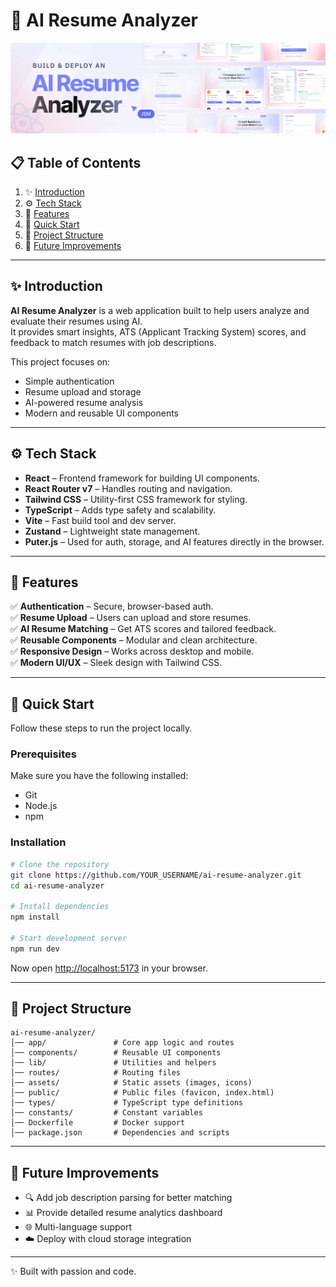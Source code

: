 # 📄 AI Resume Analyzer

<div align="center">
  <img src="public/readme/hero.webp" alt="Project Banner" />
</div>

## 📋 Table of Contents

1. ✨ [Introduction](#introduction)  
2. ⚙️ [Tech Stack](#tech-stack)  
3. 🔋 [Features](#features)  
4. 🤸 [Quick Start](#quick-start)  
5. 🔗 [Project Structure](#project-structure)  
6. 🚀 [Future Improvements](#future-improvements)  

---

## ✨ Introduction  

**AI Resume Analyzer** is a web application built to help users analyze and evaluate their resumes using AI.  
It provides smart insights, ATS (Applicant Tracking System) scores, and feedback to match resumes with job descriptions.  

This project focuses on:  
- Simple authentication  
- Resume upload and storage  
- AI-powered resume analysis  
- Modern and reusable UI components  

---

## ⚙️ Tech Stack  

- **React** – Frontend framework for building UI components.  
- **React Router v7** – Handles routing and navigation.  
- **Tailwind CSS** – Utility-first CSS framework for styling.  
- **TypeScript** – Adds type safety and scalability.  
- **Vite** – Fast build tool and dev server.  
- **Zustand** – Lightweight state management.  
- **Puter.js** – Used for auth, storage, and AI features directly in the browser.  

---

## 🔋 Features  

✅ **Authentication** – Secure, browser-based auth.  
✅ **Resume Upload** – Users can upload and store resumes.  
✅ **AI Resume Matching** – Get ATS scores and tailored feedback.  
✅ **Reusable Components** – Modular and clean architecture.  
✅ **Responsive Design** – Works across desktop and mobile.  
✅ **Modern UI/UX** – Sleek design with Tailwind CSS.  

---

## 🤸 Quick Start  

Follow these steps to run the project locally.  

### Prerequisites  
Make sure you have the following installed:  
- Git  
- Node.js  
- npm  

### Installation  

```bash
# Clone the repository
git clone https://github.com/YOUR_USERNAME/ai-resume-analyzer.git
cd ai-resume-analyzer

# Install dependencies
npm install

# Start development server
npm run dev
```

Now open [http://localhost:5173](http://localhost:5173) in your browser.  

---

## 🔗 Project Structure  

```
ai-resume-analyzer/
│── app/               # Core app logic and routes
│── components/        # Reusable UI components
│── lib/               # Utilities and helpers
│── routes/            # Routing files
│── assets/            # Static assets (images, icons)
│── public/            # Public files (favicon, index.html)
│── types/             # TypeScript type definitions
│── constants/         # Constant variables
│── Dockerfile         # Docker support
│── package.json       # Dependencies and scripts
```

---

## 🚀 Future Improvements  

- 🔍 Add job description parsing for better matching  
- 📊 Provide detailed resume analytics dashboard  
- 🌐 Multi-language support  
- ☁️ Deploy with cloud storage integration  

---

✨ Built with passion and code.
